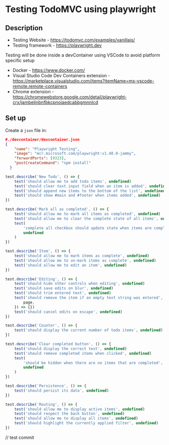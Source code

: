 # Testing TodoMVC using playwright

## Description

-   Testing Website - https://todomvc.com/examples/vanillajs/
-   Testing framework - https://playwright.dev

Testing will be done inside a devContainer using VSCode to avoid platform specific setup

-   Docker - https://www.docker.com/
-   Visual Studio Code Dev Containers extension - https://marketplace.visualstudio.com/items?itemName=ms-vscode-remote.remote-containers
- Chrome extension - https://chromewebstore.google.com/detail/playwright-crx/jambeljnbnfbkcpnoiaedcabbgmnnlcd
## Set up

Create a `json` file in:

```json
#./devcontainer/devcontainer.json
{
    "name": "Playwright Testing",
    "image": "mcr.microsoft.com/playwright:v1.40.0-jammy",
    "forwardPorts": [9323],
    "postCreateCommand": "npm install"
  }

```

```js
test.describe('New Todo', () => {
	test('should allow me to add todo items', undefined)
	test('should clear text input field when an item is added', undefined)
	test('should append new items to the bottom of the list', undefined)
	test('should show #main and #footer when items added', undefined)
})

test.describe('Mark all as completed', () => {
	test('should allow me to mark all items as completed', undefined)
	test('should allow me to clear the complete state of all items', undefined)
	test(
		'complete all checkbox should update state when items are completed / cleared',
		undefined
	)
})

test.describe('Item', () => {
	test('should allow me to mark items as complete', undefined)
	test('should allow me to un-mark items as complete', undefined)
	test('should allow me to edit an item', undefined)
})

test.describe('Editing', () => {
	test('should hide other controls when editing', undefined)
	test('should save edits on blur', undefined)
	test('should trim entered text', undefined)
	test('should remove the item if an empty text string was entered', async ({
		page,
	}) => {})
	test('should cancel edits on escape', undefined)
})

test.describe('Counter', () => {
	test('should display the current number of todo items', undefined)
})

test.describe('Clear completed button', () => {
	test('should display the correct text', undefined)
	test('should remove completed items when clicked', undefined)
	test(
		'should be hidden when there are no items that are completed',
		undefined
	)
})

test.describe('Persistence', () => {
	test('should persist its data', undefined)
})

test.describe('Routing', () => {
	test('should allow me to display active items', undefined)
	test('should respect the back button', undefined)
	test('should allow me to display all items', undefined)
	test('should highlight the currently applied filter', undefined)
})
```

// test commit

